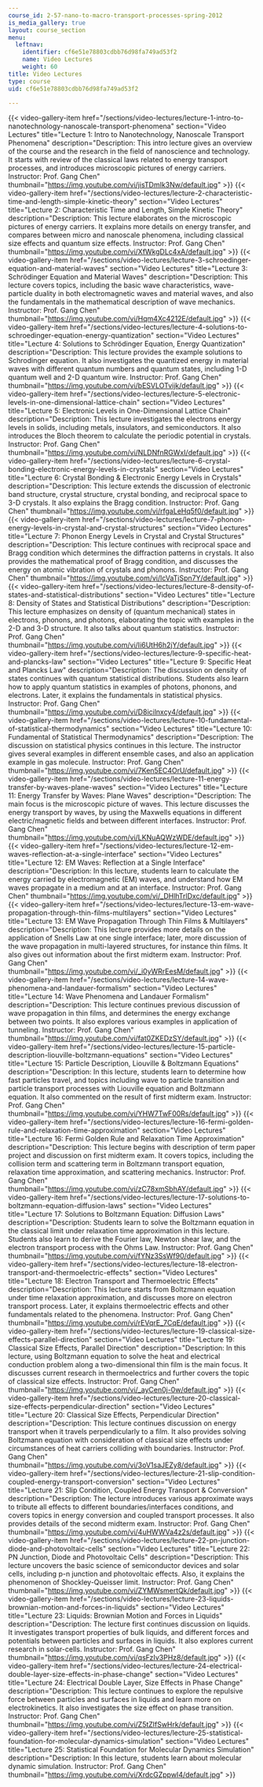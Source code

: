 ```yaml
---
course_id: 2-57-nano-to-macro-transport-processes-spring-2012
is_media_gallery: true
layout: course_section
menu:
  leftnav:
    identifier: cf6e51e78803cdbb76d98fa749ad53f2
    name: Video Lectures
    weight: 60
title: Video Lectures
type: course
uid: cf6e51e78803cdbb76d98fa749ad53f2

---
```

{{< video-gallery-item href="/sections/video-lectures/lecture-1-intro-to-nanotechnology-nanoscale-transport-phenomena" section="Video Lectures" title="Lecture 1: Intro to Nanotechnology, Nanoscale Transport Phenomena" description="Description: This intro lecture gives an overview of the course and the research in the field of nanoscience and technology. It starts with review of the classical laws related to energy transport processes, and introduces microscopic pictures of energy carriers. Instructor: Prof. Gang Chen" thumbnail="https://img.youtube.com/vi/jisTDmIk3Nw/default.jpg" >}} {{< video-gallery-item href="/sections/video-lectures/lecture-2-characteristic-time-and-length-simple-kinetic-theory" section="Video Lectures" title="Lecture 2: Characteristic Time and Length, Simple Kinetic Theory" description="Description: This lecture elaborates on the microscopic pictures of energy carriers. It explains more details on energy transfer, and compares between micro and nanoscale phenomena, including classical size effects and quantum size effects. Instructor: Prof. Gang Chen" thumbnail="https://img.youtube.com/vi/XfWkgDLc4xA/default.jpg" >}} {{< video-gallery-item href="/sections/video-lectures/lecture-3-schroedinger-equation-and-material-waves" section="Video Lectures" title="Lecture 3: Schrödinger Equation and Material Waves" description="Description: This lecture covers topics, including the basic wave characteristics, wave-particle duality in both electromagnetic waves and material waves, and also the fundamentals in the mathematical description of wave mechanics. Instructor: Prof. Gang Chen" thumbnail="https://img.youtube.com/vi/Hqm4Xc4212E/default.jpg" >}} {{< video-gallery-item href="/sections/video-lectures/lecture-4-solutions-to-schroedinger-equation-energy-quantization" section="Video Lectures" title="Lecture 4: Solutions to Schrödinger Equation, Energy Quantization" description="Description: This lecture provides the example solutions to Schrodinger equation. It also investigates the quantized energy in material waves with different quantum numbers and quantum states, including 1-D quantum well and 2-D quantum wire. Instructor: Prof. Gang Chen" thumbnail="https://img.youtube.com/vi/bESVLOTvijk/default.jpg" >}} {{< video-gallery-item href="/sections/video-lectures/lecture-5-electronic-levels-in-one-dimensional-lattice-chain" section="Video Lectures" title="Lecture 5: Electronic Levels in One-Dimensional Lattice Chain" description="Description: This lecture investigates the electrons energy levels in solids, including metals, insulators, and semiconductors. It also introduces the Bloch theorem to calculate the periodic potential in crystals. Instructor: Prof. Gang Chen" thumbnail="https://img.youtube.com/vi/NLDNfnRGWxI/default.jpg" >}} {{< video-gallery-item href="/sections/video-lectures/lecture-6-crystal-bonding-electronic-energy-levels-in-crystals" section="Video Lectures" title="Lecture 6: Crystal Bonding & Electronic Energy Levels in Crystals" description="Description: This lecture extends the discussion of electronic band structure, crystal structure, crystal bonding, and reciprocal space to 3-D crystals. It also explains the Bragg condition. Instructor: Prof. Gang Chen" thumbnail="https://img.youtube.com/vi/rfgaLeHq5f0/default.jpg" >}} {{< video-gallery-item href="/sections/video-lectures/lecture-7-phonon-energy-levels-in-crystal-and-crystal-structures" section="Video Lectures" title="Lecture 7: Phonon Energy Levels in Crystal and Crystal Structures" description="Description: This lecture continues with reciprocal space and Bragg condition which determines the diffraction patterns in crystals. It also provides the mathematical proof of Bragg condition, and discusses the energy on atomic vibration of crystals and phonons. Instructor: Prof. Gang Chen" thumbnail="https://img.youtube.com/vi/lcVaTjSpn7Y/default.jpg" >}} {{< video-gallery-item href="/sections/video-lectures/lecture-8-density-of-states-and-statistical-distributions" section="Video Lectures" title="Lecture 8: Density of States and Statistical Distributions" description="Description: This lecture emphasizes on density of (quantum mechanical) states in electrons, phonons, and photons, elaborating the topic with examples in the 2-D and 3-D structure. It also talks about quantum statistics. Instructor: Prof. Gang Chen" thumbnail="https://img.youtube.com/vi/Ii6UtH6h2jY/default.jpg" >}} {{< video-gallery-item href="/sections/video-lectures/lecture-9-specific-heat-and-plancks-law" section="Video Lectures" title="Lecture 9: Specific Heat and Plancks Law" description="Description: The discussion on density of states continues with quantum statistical distributions. Students also learn how to apply quantum statistics in examples of photons, phonons, and electrons. Later, it explains the fundamentals in statistical physics. Instructor: Prof. Gang Chen" thumbnail="https://img.youtube.com/vi/D8icilnxcy4/default.jpg" >}} {{< video-gallery-item href="/sections/video-lectures/lecture-10-fundamental-of-statistical-thermodynamics" section="Video Lectures" title="Lecture 10: Fundamental of Statistical Thermodynamics" description="Description: The discussion on statistical physics continues in this lecture. The instructor gives several examples in different ensemble cases, and also an application example in gas molecule. Instructor: Prof. Gang Chen" thumbnail="https://img.youtube.com/vi/7Ken5EC4OrU/default.jpg" >}} {{< video-gallery-item href="/sections/video-lectures/lecture-11-energy-transfer-by-waves-plane-waves" section="Video Lectures" title="Lecture 11: Energy Transfer by Waves: Plane Waves" description="Description: The main focus is the microscopic picture of waves. This lecture discusses the energy transport by waves, by using the Maxwells equations in different electric/magnetic fields and between different interfaces. Instructor: Prof. Gang Chen" thumbnail="https://img.youtube.com/vi/LKNuAQWzWDE/default.jpg" >}} {{< video-gallery-item href="/sections/video-lectures/lecture-12-em-waves-reflection-at-a-single-interface" section="Video Lectures" title="Lecture 12: EM Waves: Reflection at a Single Interface" description="Description: In this lecture, students learn to calculate the energy carried by electromagnetic (EM) waves, and understand how EM waves propagate in a medium and at an interface. Instructor: Prof. Gang Chen" thumbnail="https://img.youtube.com/vi/_DHlhTrlDxc/default.jpg" >}} {{< video-gallery-item href="/sections/video-lectures/lecture-13-em-wave-propagation-through-thin-films-multilayers" section="Video Lectures" title="Lecture 13: EM Wave Propagation Through Thin Films & Multilayers" description="Description: This lecture provides more details on the application of Snells Law at one single interface; later, more discussion of the wave propagation in multi-layered structures, for instance thin films. It also gives out information about the first midterm exam. Instructor: Prof. Gang Chen" thumbnail="https://img.youtube.com/vi/_i0yWRrEesM/default.jpg" >}} {{< video-gallery-item href="/sections/video-lectures/lecture-14-wave-phenomena-and-landauer-formalism" section="Video Lectures" title="Lecture 14: Wave Phenomena and Landauer Formalism" description="Description: This lecture continues previous discussion of wave propagation in thin films, and determines the energy exchange between two points. It also explores various examples in application of tunneling. Instructor: Prof. Gang Chen" thumbnail="https://img.youtube.com/vi/fat0ZKEDzSY/default.jpg" >}} {{< video-gallery-item href="/sections/video-lectures/lecture-15-particle-description-liouville-boltzmann-equations" section="Video Lectures" title="Lecture 15: Particle Description, Liouville & Boltzmann Equations" description="Description: In this lecture, students learn to determine how fast particles travel, and topics including wave to particle transition and particle transport processes with Liouville equation and Boltzmann equation. It also commented on the result of first midterm exam. Instructor: Prof. Gang Chen" thumbnail="https://img.youtube.com/vi/YHW7TwF00Rs/default.jpg" >}} {{< video-gallery-item href="/sections/video-lectures/lecture-16-fermi-golden-rule-and-relaxation-time-approximation" section="Video Lectures" title="Lecture 16: Fermi Golden Rule and Relaxation Time Approximation" description="Description: This lecture begins with description of term paper project and discussion on first midterm exam. It covers topics, including the collision term and scattering term in Boltzmann transport equation, relaxation time approximation, and scattering mechanics. Instructor: Prof. Gang Chen" thumbnail="https://img.youtube.com/vi/zC78xmSbhAY/default.jpg" >}} {{< video-gallery-item href="/sections/video-lectures/lecture-17-solutions-to-boltzmann-equation-diffusion-laws" section="Video Lectures" title="Lecture 17: Solutions to Boltzmann Equation: Diffusion Laws" description="Description: Students learn to solve the Boltzmann equation in the classical limit under relaxation time approximation in this lecture. Students also learn to derive the Fourier law, Newton shear law, and the electron transport process with the Ohms Law. Instructor: Prof. Gang Chen" thumbnail="https://img.youtube.com/vi/fYNz3SsWf90/default.jpg" >}} {{< video-gallery-item href="/sections/video-lectures/lecture-18-electron-transport-and-thermoelectric-effects" section="Video Lectures" title="Lecture 18: Electron Transport and Thermoelectric Effects" description="Description: This lecture starts from Boltzmann equation under time relaxation approximation, and discusses more on electron transport process. Later, it explains thermoelectric effects and other fundamentals related to the phenomena. Instructor: Prof. Gang Chen" thumbnail="https://img.youtube.com/vi/rEVqrE_7CqE/default.jpg" >}} {{< video-gallery-item href="/sections/video-lectures/lecture-19-classical-size-effects-parallel-direction" section="Video Lectures" title="Lecture 19: Classical Size Effects, Parallel Direction" description="Description: In this lecture, using Boltzmann equation to solve the heat and electrical conduction problem along a two-dimensional thin film is the main focus. It discusses current research in thermoelectrics and further covers the topic of classical size effects. Instructor: Prof. Gang Chen" thumbnail="https://img.youtube.com/vi/_ayCen0j-0w/default.jpg" >}} {{< video-gallery-item href="/sections/video-lectures/lecture-20-classical-size-effects-perpendicular-direction" section="Video Lectures" title="Lecture 20: Classical Size Effects, Perpendicular Direction" description="Description: This lecture continues discussion on energy transport when it travels perpendicularly to a film. It also provides solving Boltzmann equation with consideration of classical size effects under circumstances of heat carriers colliding with boundaries. Instructor: Prof. Gang Chen" thumbnail="https://img.youtube.com/vi/3oV1saJEZy8/default.jpg" >}} {{< video-gallery-item href="/sections/video-lectures/lecture-21-slip-condition-coupled-energy-transport-conversion" section="Video Lectures" title="Lecture 21: Slip Condition, Coupled Energy Transport & Conversion" description="Description: The lecture introduces various approximate ways to tribute all effects to different boundaries/interfaces conditions, and covers topics in energy conversion and coupled transport processes. It also provides details of the second midterm exam. Instructor: Prof. Gang Chen" thumbnail="https://img.youtube.com/vi/4uHWWVa4z2s/default.jpg" >}} {{< video-gallery-item href="/sections/video-lectures/lecture-22-pn-junction-diode-and-photovoltaic-cells" section="Video Lectures" title="Lecture 22: PN Junction, Diode and Photovoltaic Cells" description="Description: This lecture uncovers the basic science of semiconductor devices and solar cells, including p-n junction and photovoltaic effects. Also, it explains the phenomenon of Shockley-Queisser limit. Instructor: Prof. Gang Chen" thumbnail="https://img.youtube.com/vi/ZYMWsmertQk/default.jpg" >}} {{< video-gallery-item href="/sections/video-lectures/lecture-23-liquids-brownian-motion-and-forces-in-liquids" section="Video Lectures" title="Lecture 23: Liquids: Brownian Motion and Forces in Liquids" description="Description: The lecture first continues discussion on liquids. It investigates transport properties of bulk liquids, and different forces and potentials between particles and surfaces in liquids. It also explores current research in solar-cells. Instructor: Prof. Gang Chen" thumbnail="https://img.youtube.com/vi/qsFzIv3PHz8/default.jpg" >}} {{< video-gallery-item href="/sections/video-lectures/lecture-24-electrical-double-layer-size-effects-in-phase-change" section="Video Lectures" title="Lecture 24: Electrical Double Layer, Size Effects in Phase Change" description="Description: This lecture continues to explore the repulsive force between particles and surfaces in liquids and learn more on electrokinetics. It also investigates the size effect on phase transition. Instructor: Prof. Gang Chen" thumbnail="https://img.youtube.com/vi/Z5tZlfSwHrk/default.jpg" >}} {{< video-gallery-item href="/sections/video-lectures/lecture-25-statistical-foundation-for-molecular-dynamics-simulation" section="Video Lectures" title="Lecture 25: Statistical Foundation for Molecular Dynamics Simulation" description="Description: In this lecture, students learn about molecular dynamic simulation. Instructor: Prof. Gang Chen" thumbnail="https://img.youtube.com/vi/XrdcGZppwI4/default.jpg" >}}